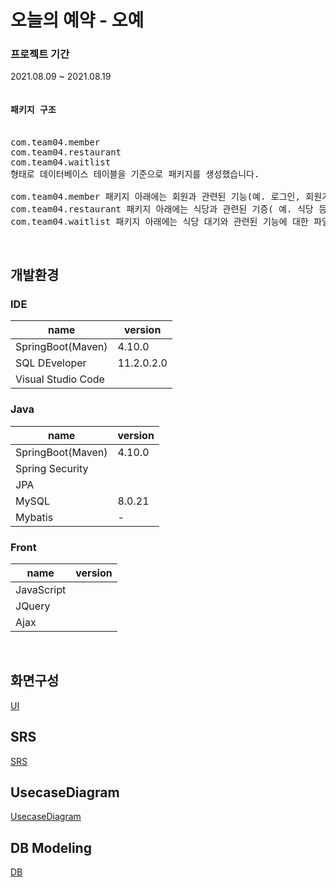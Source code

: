 # 오늘의 예약 - 오예
### 프로젝트 기간
2021.08.09 ~ 2021.08.19
<pre>
<h4>패키지 구조</h4>
com.team04.member
com.team04.restaurant
com.team04.waitlist
형태로 데이터베이스 테이블을 기준으로 패키지를 생성했습니다.

com.team04.member 패키지 아래에는 회원과 관련된 기능(예. 로그인, 회원가입, 로그인 정보 찾기 등)와 관련된 파일이나 하위 패키지 생성 또는 수정
com.team04.restaurant 패키지 아래에는 식당과 관련된 기증( 예. 식당 등록 신청, 식당 정보 조회, 등록된 식당 정보 삭제 신청 등)과 관련된 파일이나 하위 패키지 생성 또는 수정
com.team04.waitlist 패키지 아래에는 식당 대기와 관련된 기능에 대한 파일이나 하위 패키지 생성 또는 수정
</pre>

<br>

## 개발환경
### IDE
|name|version|
|------|---|
|SpringBoot(Maven)|4.10.0|
|SQL DEveloper|11.2.0.2.0|
|Visual Studio Code||


### Java
|name|version|
|------|---|
|SpringBoot(Maven)|4.10.0|
|Spring Security||
|JPA||
|MySQL|8.0.21|
|Mybatis|-|

### Front
|name|version|
|------|---|
|JavaScript||
|JQuery||
|Ajax|| 

<br>

## 화면구성
[UI](https://ovenapp.io/view/9eABQulP10gb1y0gp5rxUfAHKtsCSljM/)


## SRS
[SRS]()

## UsecaseDiagram
[UsecaseDiagram]()

## DB Modeling
[DB]()
